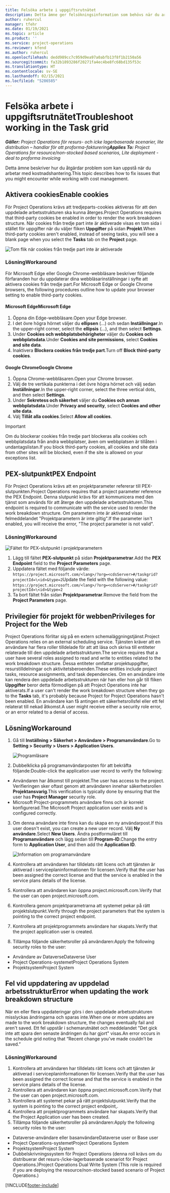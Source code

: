 ```yaml
---
title: Felsöka arbete i uppgiftsrutnätet
description: Detta ämne ger felsökningsinformation som behövs när du arbetar i uppgiftsrutnätet.
author: ruhercul
manager: tfehr
ms.date: 01/19/2021
ms.topic: article
ms.product: ''
ms.service: project-operations
ms.reviewer: kfend
ms.author: ruhercul
ms.openlocfilehash: dedd989cc7c959d9ea97a0abfb13f8f1b2150a56
ms.sourcegitcommit: fa32b1893286f20271fa4ec4be8fc68bd135f53c
ms.translationtype: HT
ms.contentlocale: sv-SE
ms.lasthandoff: 02/15/2021
ms.locfileid: "5286585"
---
```

# <a name="troubleshoot-working-in-the-task-grid"></a><span data-ttu-id="4c87f-103">Felsöka arbete i uppgiftsrutnätet</span><span class="sxs-lookup"><span data-stu-id="4c87f-103">Troubleshoot working in the Task grid</span></span> 

<span data-ttu-id="4c87f-104">_**Gäller:** Project Operations för resurs- och icke lagerbaserade scenarier, lite distribution – handlar för att proforma-fakturering_</span><span class="sxs-lookup"><span data-stu-id="4c87f-104">_**Applies To:** Project Operations for resource/non-stocked based scenarios, Lite deployment - deal to proforma invoicing_</span></span>

<span data-ttu-id="4c87f-105">Detta ämne beskriver hur du åtgärdar problem som kan uppstå när du arbetar med kostnadshantering.</span><span class="sxs-lookup"><span data-stu-id="4c87f-105">This topic describes how to fix issues that you might encounter while working with cost management.</span></span>

## <a name="enable-cookies"></a><span data-ttu-id="4c87f-106">Aktivera cookies</span><span class="sxs-lookup"><span data-stu-id="4c87f-106">Enable cookies</span></span>

<span data-ttu-id="4c87f-107">För Project Operations krävs att tredjeparts-cookies aktiveras för att den uppdelade arbetsstrukturen ska kunna återges.</span><span class="sxs-lookup"><span data-stu-id="4c87f-107">Project Operations requires that third-party cookies be enabled in order to render the work breakdown structure.</span></span> <span data-ttu-id="4c87f-108">När cookies från tredje part inte är aktiverade visas en tom sida i stället för uppgifter när du väljer fliken **Uppgifter** på sidan **Projekt**.</span><span class="sxs-lookup"><span data-stu-id="4c87f-108">When third-party cookies aren't enabled, instead of seeing tasks, you will see a blank page when you select the **Tasks** tab on the **Project** page.</span></span>

![Tom flik när cookies från tredje part inte är aktiverade](media/blankschedule.png)


### <a name="workaround"></a><span data-ttu-id="4c87f-110">Lösning</span><span class="sxs-lookup"><span data-stu-id="4c87f-110">Workaround</span></span>
<span data-ttu-id="4c87f-111">För Microsoft Edge eller Google Chrome-webbläsare beskriver följande förfaranden hur du uppdaterar dina webbläsarinställningar i syfte att aktivera cookies från tredje part.</span><span class="sxs-lookup"><span data-stu-id="4c87f-111">For Microsoft Edge or Google Chrome browsers, the following procedures outline how to update your browser setting to enable third-party cookies.</span></span>

#### <a name="microsoft-edge"></a><span data-ttu-id="4c87f-112">Microsoft Edge</span><span class="sxs-lookup"><span data-stu-id="4c87f-112">Microsoft Edge</span></span>

1. <span data-ttu-id="4c87f-113">Öppna din Edge-webbläsare.</span><span class="sxs-lookup"><span data-stu-id="4c87f-113">Open your Edge browser.</span></span>
2. <span data-ttu-id="4c87f-114">I det övre högra hörnet väljer du **ellipsen** (...) och sedan **Inställningar**.</span><span class="sxs-lookup"><span data-stu-id="4c87f-114">In the upper-right corner, select the **ellipsis** (...), and then select **Settings**.</span></span>
3. <span data-ttu-id="4c87f-115">Under **Cookies och webbplatsbehörigheter** väljer du **Cookies och webbplatsdata**.</span><span class="sxs-lookup"><span data-stu-id="4c87f-115">Under **Cookies and site permissions**, select **Cookies and site data**.</span></span>
4. <span data-ttu-id="4c87f-116">Inaktivera **Blockera cookies från tredje part**.</span><span class="sxs-lookup"><span data-stu-id="4c87f-116">Turn off **Block third-party cookies**.</span></span>

#### <a name="google-chrome"></a><span data-ttu-id="4c87f-117">Google Chrome</span><span class="sxs-lookup"><span data-stu-id="4c87f-117">Google Chrome</span></span>

1. <span data-ttu-id="4c87f-118">Öppna Chrome-webbläsaren.</span><span class="sxs-lookup"><span data-stu-id="4c87f-118">Open your Chrome browser.</span></span>
2. <span data-ttu-id="4c87f-119">Välj de tre vertikala punkterna i det övre högra hörnet och välj sedan **Inställningar**.</span><span class="sxs-lookup"><span data-stu-id="4c87f-119">In the upper-right corner, select the three vertical dots, and then select **Settings**.</span></span>
3. <span data-ttu-id="4c87f-120">Under **Sekretess och säkerhet** väljer du **Cookies och annan webbplatsdata**.</span><span class="sxs-lookup"><span data-stu-id="4c87f-120">Under **Privacy and security**, select **Cookies and other site data**.</span></span>
4. <span data-ttu-id="4c87f-121">Välj **Tillåt alla cookies**.</span><span class="sxs-lookup"><span data-stu-id="4c87f-121">Select **Allow all cookies**.</span></span>

> [!IMPORTANT]
> <span data-ttu-id="4c87f-122">Om du blockerar cookies från tredje part blockeras alla cookies och webbplatsdata från andra webbplatser, även om webbplatsen är tillåten i undantagslistan.</span><span class="sxs-lookup"><span data-stu-id="4c87f-122">If you block third-party cookies, all cookies and site data from other sites will be blocked, even if the site is allowed on your exceptions list.</span></span>

## <a name="pex-endpoint"></a><span data-ttu-id="4c87f-123">PEX-slutpunkt</span><span class="sxs-lookup"><span data-stu-id="4c87f-123">PEX Endpoint</span></span>

<span data-ttu-id="4c87f-124">För Project Operations krävs att en projektparameter refererar till PEX-slutpunkten.</span><span class="sxs-lookup"><span data-stu-id="4c87f-124">Project Operations requires that a project parameter reference the PEX Endpoint.</span></span> <span data-ttu-id="4c87f-125">Denna slutpunkt krävs för att kommunicera med den tjänst som används för att återge den uppdelade arbetsstrukturen.</span><span class="sxs-lookup"><span data-stu-id="4c87f-125">This endpoint is required to communicate with the service used to render the work breakdown structure.</span></span> <span data-ttu-id="4c87f-126">Om parametern inte är aktiverad visas felmeddelandet "Projektparametern är inte giltig".</span><span class="sxs-lookup"><span data-stu-id="4c87f-126">If the parameter isn't enabled, you will receive the error, "The project parameter is not valid".</span></span> 

### <a name="workaround"></a><span data-ttu-id="4c87f-127">Lösning</span><span class="sxs-lookup"><span data-stu-id="4c87f-127">Workaround</span></span>
 ![Fältet för PEX-slutpunkt i projektparametern](media/projectparameter.png)

1. <span data-ttu-id="4c87f-129">Lägg till fältet **PEX-slutpunkt** på sidan **Projektparametrar**.</span><span class="sxs-lookup"><span data-stu-id="4c87f-129">Add the **PEX Endpoint** field to the **Project Parameters** page.</span></span>
2. <span data-ttu-id="4c87f-130">Uppdatera fältet med följande värde: `https://project.microsoft.com/<lang>/?org=<cdsServer>#/taskgrid?projectId=\<id>&type=2`</span><span class="sxs-lookup"><span data-stu-id="4c87f-130">Update the field with the following value: `https://project.microsoft.com/<lang>/?org=<cdsServer>#/taskgrid?projectId=\<id>&type=2`</span></span>
3. <span data-ttu-id="4c87f-131">Ta bort fältet från sidan **Projektparametrar**.</span><span class="sxs-lookup"><span data-stu-id="4c87f-131">Remove the field from the **Project Parameters** page.</span></span>

## <a name="privileges-for-project-for-the-web"></a><span data-ttu-id="4c87f-132">Privilegier för projekt för webben</span><span class="sxs-lookup"><span data-stu-id="4c87f-132">Privileges for Project for the Web</span></span>

<span data-ttu-id="4c87f-133">Project Operations förlitar sig på en extern schemaläggningstjänst.</span><span class="sxs-lookup"><span data-stu-id="4c87f-133">Project Operations relies on an external scheduling service.</span></span> <span data-ttu-id="4c87f-134">Tjänsten kräver att en användare har flera roller tilldelade för att att läsa och skriva till entiteter relaterade till den uppdelade arbetsstrukturen.</span><span class="sxs-lookup"><span data-stu-id="4c87f-134">The service requires that a user have several roles assigned to read and write to entities related to the work breakdown structure.</span></span> <span data-ttu-id="4c87f-135">Dessa entiteter omfattar projektuppgifter, resurstilldelningar och aktivitetsberoenden.</span><span class="sxs-lookup"><span data-stu-id="4c87f-135">These entities include project tasks, resource assignments, and task dependencies.</span></span> <span data-ttu-id="4c87f-136">Om en användare inte kan rendera den uppdelade arbetsstrukturen när han eller hon går till fliken **Uppgifter** beror detta förmodligen på att Project Operations inte har aktiverats.</span><span class="sxs-lookup"><span data-stu-id="4c87f-136">If a user can't render the work breakdown structure when they go to the **Tasks** tab, it's probably because Project for Project Operations hasn't been enabled.</span></span> <span data-ttu-id="4c87f-137">En användare kan få antingen ett säkerhetsrollsfel eller ett fel relaterat till nekad åtkomst.</span><span class="sxs-lookup"><span data-stu-id="4c87f-137">A user might receive either a security role error, or an error related to a denial of access.</span></span>


## <a name="workaround"></a><span data-ttu-id="4c87f-138">Lösning</span><span class="sxs-lookup"><span data-stu-id="4c87f-138">Workaround</span></span>

1. <span data-ttu-id="4c87f-139">Gå till **Inställning > Säkerhet > Användare > Programanvändare**.</span><span class="sxs-lookup"><span data-stu-id="4c87f-139">Go to **Setting > Security > Users > Application Users**.</span></span>  

   ![Programläsare](media/applicationuser.jpg)
   
2. <span data-ttu-id="4c87f-141">Dubbelklicka på programanvändarposten för att bekräfta följande:</span><span class="sxs-lookup"><span data-stu-id="4c87f-141">Double-click the application user record to verify the following:</span></span>

 - <span data-ttu-id="4c87f-142">Användaren har åtkomst till projektet.</span><span class="sxs-lookup"><span data-stu-id="4c87f-142">The user has access to the project.</span></span> <span data-ttu-id="4c87f-143">Verifieringen sker oftast genom att användaren innehar säkerhetsrollen **Projektansvarig**.</span><span class="sxs-lookup"><span data-stu-id="4c87f-143">This verification is typically done by ensuring that the user has **Project Manager** security role.</span></span>
 - <span data-ttu-id="4c87f-144">Microsoft Project-programmets användare finns och är korrekt konfigurerad.</span><span class="sxs-lookup"><span data-stu-id="4c87f-144">The Microsoft Project application user exists and is configured correctly.</span></span>
 
3. <span data-ttu-id="4c87f-145">Om denna användare inte finns kan du skapa en ny användarpost.</span><span class="sxs-lookup"><span data-stu-id="4c87f-145">If this user doesn't exist, you can create a new user record.</span></span> <span data-ttu-id="4c87f-146">Välj **Ny användare**.</span><span class="sxs-lookup"><span data-stu-id="4c87f-146">Select **New Users**.</span></span> <span data-ttu-id="4c87f-147">Ändra postformuläret till **Programanvändare** och lägg sedan till **Program-ID**.</span><span class="sxs-lookup"><span data-stu-id="4c87f-147">Change the entry form to **Application User**, and then add the **Application ID**.</span></span>

   ![Information om programanvändare](media/applicationuserdetails.jpg)

4. <span data-ttu-id="4c87f-149">Kontrollera att användaren har tilldelats rätt licens och att tjänsten är aktiverad i serviceplaninformationen för licensen.</span><span class="sxs-lookup"><span data-stu-id="4c87f-149">Verify that the user has been assigned the correct license and that the service is enabled in the service plans details of the license.</span></span>
5. <span data-ttu-id="4c87f-150">Kontrollera att användaren kan öppna project.microsoft.com.</span><span class="sxs-lookup"><span data-stu-id="4c87f-150">Verify that the user can open project.microsoft.com.</span></span>
6. <span data-ttu-id="4c87f-151">Kontrollera genom projektparametrarna att systemet pekar på rätt projektslutpunkt.</span><span class="sxs-lookup"><span data-stu-id="4c87f-151">Verify through the project parameters that the system is pointing to the correct project endpoint.</span></span>
7. <span data-ttu-id="4c87f-152">Kontrollera att projektprogrammets användare har skapats.</span><span class="sxs-lookup"><span data-stu-id="4c87f-152">Verify that the project application user is created.</span></span>
8. <span data-ttu-id="4c87f-153">Tillämpa följande säkerhetsroller på användaren:</span><span class="sxs-lookup"><span data-stu-id="4c87f-153">Apply the following security roles to the user:</span></span>

  - <span data-ttu-id="4c87f-154">Användare av Dataverse</span><span class="sxs-lookup"><span data-stu-id="4c87f-154">Dataverse User</span></span>
  - <span data-ttu-id="4c87f-155">Project Operations-systemet</span><span class="sxs-lookup"><span data-stu-id="4c87f-155">Project Operations System</span></span>
  - <span data-ttu-id="4c87f-156">Projektsystem</span><span class="sxs-lookup"><span data-stu-id="4c87f-156">Project System</span></span>

## <a name="error-when-updating-the-work-breakdown-structure"></a><span data-ttu-id="4c87f-157">Fel vid uppdatering av uppdelad arbetsstruktur</span><span class="sxs-lookup"><span data-stu-id="4c87f-157">Error when updating the work breakdown structure</span></span>

<span data-ttu-id="4c87f-158">När en eller flera uppdateringar görs i den uppdelade arbetsstrukturen misslyckas ändringarna och sparas inte.</span><span class="sxs-lookup"><span data-stu-id="4c87f-158">When one or more updates are made to the work breakdown structure, the changes eventually fail and aren't saved.</span></span> <span data-ttu-id="4c87f-159">Ett fel uppstår i schemarutnätet och meddelandet "Det gick inte att spara den senaste ändringen du har gjort" visas.</span><span class="sxs-lookup"><span data-stu-id="4c87f-159">An error occurs in the schedule grid noting that “Recent change you’ve made couldn’t be saved.”</span></span>

### <a name="workaround"></a><span data-ttu-id="4c87f-160">Lösning</span><span class="sxs-lookup"><span data-stu-id="4c87f-160">Workaround</span></span>

1. <span data-ttu-id="4c87f-161">Kontrollera att användaren har tilldelats rätt licens och att tjänsten är aktiverad i serviceplaninformationen för licensen.</span><span class="sxs-lookup"><span data-stu-id="4c87f-161">Verify that the user has been assigned the correct license and that the service is enabled in the service plans details of the license.</span></span>
2. <span data-ttu-id="4c87f-162">Kontrollera att användaren kan öppna project.microsoft.com.</span><span class="sxs-lookup"><span data-stu-id="4c87f-162">Verify that the user can open project.microsoft.com.</span></span>
3. <span data-ttu-id="4c87f-163">Kontrollera att systemet pekar på rätt projektslutpunkt.</span><span class="sxs-lookup"><span data-stu-id="4c87f-163">Verify that the system is pointing to the correct project endpoint,.</span></span>
4. <span data-ttu-id="4c87f-164">Kontrollera att projektprogrammets användare har skapats.</span><span class="sxs-lookup"><span data-stu-id="4c87f-164">Verify that the Project Application user has been created.</span></span>
5. <span data-ttu-id="4c87f-165">Tillämpa följande säkerhetsroller på användaren:</span><span class="sxs-lookup"><span data-stu-id="4c87f-165">Apply the following security roles to the user:</span></span>
  
  - <span data-ttu-id="4c87f-166">Dataverse-användare eller basanvändare</span><span class="sxs-lookup"><span data-stu-id="4c87f-166">Dataverse user or Base user</span></span>
  - <span data-ttu-id="4c87f-167">Project Operations-systemet</span><span class="sxs-lookup"><span data-stu-id="4c87f-167">Project Operations System</span></span>
  - <span data-ttu-id="4c87f-168">Projektsystem</span><span class="sxs-lookup"><span data-stu-id="4c87f-168">Project System</span></span>
  - <span data-ttu-id="4c87f-169">Dubbelskrivningssystem för Project Operations (denna roll krävs om du distribuerar det resurs-/icke-lagerbaserade scenariot för Project Operations.)</span><span class="sxs-lookup"><span data-stu-id="4c87f-169">Project Operations Dual Write System (This role is required if you are deploying the resource/non-stocked based scenario of Project Operations.)</span></span>


[!INCLUDE[footer-include](../includes/footer-banner.md)]